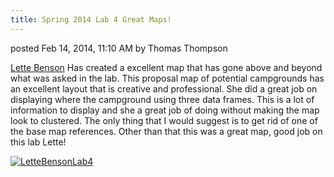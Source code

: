 ```yaml
---
title: Spring 2014 Lab 4 Great Maps!
---
```


posted Feb 14, 2014, 11:10 AM by Thomas Thompson

[Lette Benson](https://sites.google.com/site/lettebenson/lab/lab-4-digitizing-editing-and-sharing) Has created a excellent map that has gone above and beyond what was asked in the lab.  This proposal map of potential campgrounds has an excellent  layout that is creative and professional.  She did a great job on displaying where the campground using three data frames.  This is a lot of information to display and she a great job of doing without making the map look to clustered.  The only thing that I would suggest is to get rid of one of the base map references.  Other than that this was a great map, good job on this lab Lette!

[![LetteBensonLab4]({{site.baseurl}}/assets/images/LetteBensonLab4.jpg)]({{site.baseurl}}/assets/images/hr/LetteBensonLab4.jpg)

